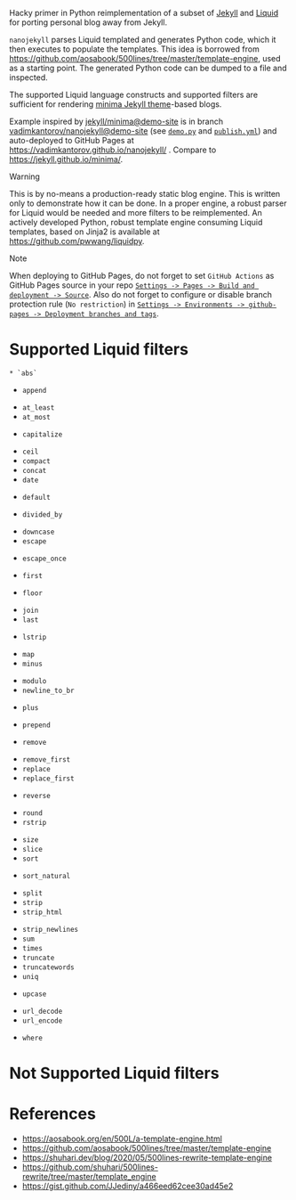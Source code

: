 Hacky primer in Python reimplementation of a subset of [Jekyll](https://jekyllrb.com) and [Liquid](https://shopify.github.io/liquid/) for porting personal blog away from Jekyll.

`nanojekyll` parses Liquid templated and generates Python code, which it then executes to populate the templates. This idea is borrowed from https://github.com/aosabook/500lines/tree/master/template-engine, used as a starting point. The generated Python code can be dumped to a file and inspected.

The supported Liquid language constructs and supported filters are sufficient for rendering [minima Jekyll theme](https://github.com/jekyll/minima)-based blogs.

Example inspired by [jekyll/minima@demo-site](https://github.com/jekyll/minima/tree/demo-site) is in branch [vadimkantorov/nanojekyll@demo-site](../../tree/demo-site) (see [`demo.py`](../../blob/demo-site/demo.py) and [`publish.yml`](../../blob/demo-site/.github/workflows/publish.yml)) and auto-deployed to GitHub Pages at https://vadimkantorov.github.io/nanojekyll/ . Compare to https://jekyll.github.io/minima/.

> [!WARNING]
> This is by no-means a production-ready static blog engine. This is written only to demonstrate how it can be done. In a proper engine, a robust parser for Liquid would be needed and more filters to be reimplemented. An actively developed Python, robust template engine consuming Liquid templates, based on Jinja2 is available at https://github.com/pwwang/liquidpy.

> [!NOTE]
> When deploying to GitHub Pages, do not forget to set `GitHub Actions` as GitHub Pages source in your repo [`Settings -> Pages -> Build and deployment -> Source`](https://github.com/vadimkantorov/nanojekyll/settings/pages). Also do not forget to configure or disable branch protection rule (`No restriction`) in [`Settings -> Environments -> github-pages -> Deployment branches and tags`](https://github.com/vadimkantorov/nanojekyll/settings/environments/).

# Supported Liquid filters
    * `abs`
- `append`
* `at_least`
* `at_most`
- `capitalize`
* `ceil`
* `compact`
* `concat`
* `date`
- `default`
* `divided_by`
- `downcase`
- `escape`
* `escape_once`
- `first`
* `floor`
- `join`
- `last`
* `lstrip`
- `map`
- `minus`
* `modulo`
* `newline_to_br`
- `plus`
* `prepend`
- `remove`
* `remove_first`
* `replace`
* `replace_first`
- `reverse`
* `round`
* `rstrip`
- `size`
- `slice`
- `sort`
* `sort_natural`
- `split`
- `strip`
- `strip_html`
* `strip_newlines`
* `sum`
* `times`
* `truncate`
* `truncatewords`
* `uniq`
- `upcase`
* `url_decode`
* `url_encode`
- `where`

# Not Supported Liquid filters


# References
- https://aosabook.org/en/500L/a-template-engine.html
- https://github.com/aosabook/500lines/tree/master/template-engine
- https://shuhari.dev/blog/2020/05/500lines-rewrite-template-engine
- https://github.com/shuhari/500lines-rewrite/tree/master/template_engine
- https://gist.github.com/JJediny/a466eed62cee30ad45e2

